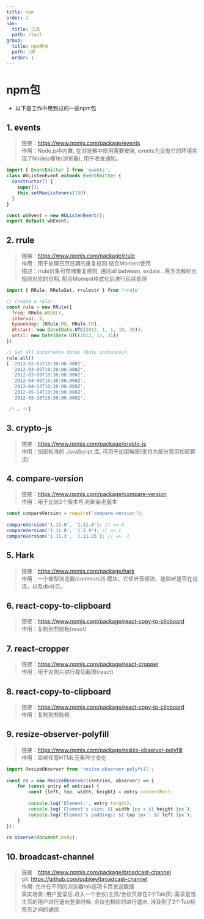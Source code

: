 ```yaml
---
title: npm
order: 2
nav:
  title: 工具
  path: /tool
group:
  title: npm模块
  path: /库
  order: 1
---
```


# npm包

- 以下是工作中用到过的一些npm包


## 1. events

> 链接：https://www.npmjs.com/package/events  
> 作用：Node.js中内置, 在浏览器中使用需要安装, events为没有它的环境实现了Nodejs模块(浏览器), 用于收发通知。

```javascript
import { EventEmitter } from 'events';
class WbListenEvent extends EventEmitter {
  constructor() {
    super();
    this.setMaxListeners(100);
  }
}

const wbEvent = new WbListenEvent();
export default wbEvent;
```


## 2. rrule

> 链接：https://www.npmjs.com/package/rrule  
> 作用：用于处理日历日期的重复规则.结合Moment使用  
> 描述：rrule对象可存储重复规则, 通过all between, exdate...等方法解析出规则对应的日期, 配合Moment格式化后进行后续处理

```javascript
import { RRule, RRuleSet, rrulestr } from 'rrule'

// Create a rule:
const rule = new RRule({
  freq: RRule.WEEKLY,
  interval: 5,
  byweekday: [RRule.MO, RRule.FR],
  dtstart: new Date(Date.UTC(2012, 1, 1, 10, 30)),
  until: new Date(Date.UTC(2012, 12, 31))
})

// Get all occurrence dates (Date instances):
rule.all()
[ '2012-02-03T10:30:00.000Z',
  '2012-03-05T10:30:00.000Z',
  '2012-03-09T10:30:00.000Z',
  '2012-04-09T10:30:00.000Z',
  '2012-04-13T10:30:00.000Z',
  '2012-05-14T10:30:00.000Z',
  '2012-05-18T10:30:00.000Z',

 /* … */]
```

## 3. crypto-js

> 链接：https://www.npmjs.com/package/crypto-js  
> 作用：加密标准的 JavaScript 库, 可用于加密解密(支持大部分常用加密算法)

## 4. compare-version

> 链接：https://www.npmjs.com/package/compare-version  
> 作用：用于比较2个版本号,判断新老版本

```javascript
const compareVersion = require('compare-version');
 
compareVersion('1.11.0', '1.11.0'); // => 0
compareVersion('1.11.0', '1.2.9'); // => 1
compareVersion('1.11.3', '1.11.25'); // => -1
```
## 5. Hark

> 链接：https://www.npmjs.com/package/hark  
> 作用：一个微型浏览器/commonJS 模块，它侦听音频流，能监听是否在说话，以及db分贝。


## 6. react-copy-to-clipboard

> 链接：https://www.npmjs.com/package/react-copy-to-clipboard  
> 作用：复制到剪贴板(react)

## 7. react-cropper

> 链接：https://www.npmjs.com/package/react-cropper  
> 作用：用于对图片进行裁切截图(react)


## 8. react-copy-to-clipboard

> 链接：https://www.npmjs.com/package/react-copy-to-clipboard  
> 作用：复制到剪贴板


## 9. resize-observer-polyfill

> 链接：https://www.npmjs.com/package/resize-observer-polyfill  
> 作用：监听任意HTML元素尺寸变化


```javascript
import ResizeObserver from 'resize-observer-polyfill';
 
const ro = new ResizeObserver((entries, observer) => {
    for (const entry of entries) {
        const {left, top, width, height} = entry.contentRect;
 
        console.log('Element:', entry.target);
        console.log(`Element's size: ${ width }px x ${ height }px`);
        console.log(`Element's paddings: ${ top }px ; ${ left }px`);
    }
});
 
ro.observe(document.body);

```


## 10. broadcast-channel

> 链接：https://www.npmjs.com/package/broadcast-channel  
> git: https://github.com/pubkey/broadcast-channel  
> 作用: 允许在不同的浏览器tab选项卡页发送数据  
> 真实场景: 用户登录后.进入一个会议(主页/会议页存在2个Tab页).需求是当主页的用户进行退出登录时候. 会议也相应的进行退出. 涉及到了2个Tab标签页之间的通信 


